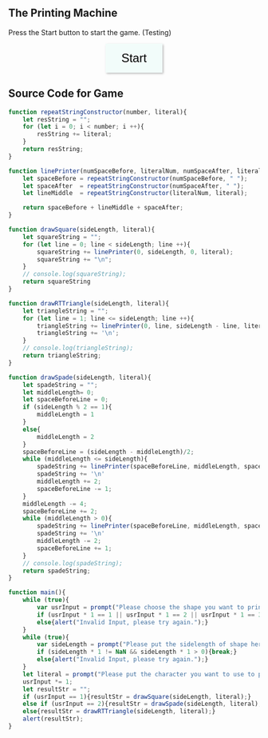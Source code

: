 <head>
    <script type="text/javascript" src="https://markchenyutian.github.io/Markchen_Blog/ComputerScience3_Homework/Homework03_2.js"></script>
</head>
<style>
    button{
        transition: 0.2s;
        background-color: #F2FCFA;
        border:none;
        padding: 15px 32px;
        box-shadow: 2px 2px 4px #bbbbbb;
        font-size: 24px;
    }
    button:hover{
        transition: 0.2s;
        background-color: #DDF6F3;
        padding: 15px 32px;
        border:none;
        box-shadow: 1px 1px 2px #bbbbbb;
        font-size: 24px;
    }
</style>

## The Printing Machine

Press the Start button to start the game. (Testing)

<center>
<button onclick='main();'>
    Start
</button>
</center>

## Source Code for Game
```JavaScript
function repeatStringConstructor(number, literal){
    let resString = "";
    for (let i = 0; i < number; i ++){
        resString += literal;
    }
    return resString;
}

function linePrinter(numSpaceBefore, literalNum, numSpaceAfter, literal){
    let spaceBefore = repeatStringConstructor(numSpaceBefore, " ");
    let spaceAfter  = repeatStringConstructor(numSpaceAfter, " ");
    let lineMiddle  = repeatStringConstructor(literalNum, literal);

    return spaceBefore + lineMiddle + spaceAfter;
}

function drawSquare(sideLength, literal){
    let squareString = "";
    for (let line = 0; line < sideLength; line ++){
        squareString += linePrinter(0, sideLength, 0, literal);
        squareString += "\n";
    }
    // console.log(squareString);
    return squareString
}

function drawRTTriangle(sideLength, literal){
    let triangleString = "";
    for (let line = 1; line <= sideLength; line ++){
        triangleString += linePrinter(0, line, sideLength - line, literal);
        triangleString += '\n';
    }
    // console.log(triangleString);
    return triangleString;
}

function drawSpade(sideLength, literal){
    let spadeString = "";
    let middleLength= 0;
    let spaceBeforeLine = 0;
    if (sideLength % 2 == 1){
        middleLength = 1     
    }
    else{
        middleLength = 2
    }
    spaceBeforeLine = (sideLength - middleLength)/2;
    while (middleLength <= sideLength){
        spadeString += linePrinter(spaceBeforeLine, middleLength, spaceBeforeLine, literal);
        spadeString += '\n'
        middleLength += 2;
        spaceBeforeLine -= 1;
    }
    middleLength -= 4;
    spaceBeforeLine += 2;
    while (middleLength > 0){
        spadeString += linePrinter(spaceBeforeLine, middleLength, spaceBeforeLine, literal);
        spadeString += '\n'
        middleLength -= 2;
        spaceBeforeLine += 1;
    }
    // console.log(spadeString);
    return spadeString;
}

function main(){
    while (true){
        var usrInput = prompt("Please choose the shape you want to print: \nSquare - 1   |   Spade - 2   |   Rt Triangle - 3   |");
        if (usrInput * 1 == 1 || usrInput * 1 == 2 || usrInput * 1 == 3){break;}
        else{alert("Invalid Input, please try again.");}
    }
    while (true){
        var sideLength = prompt("Please put the sidelength of shape here.") * 1;
        if (sideLength * 1 != NaN && sideLength * 1 > 0){break;}
        else{alert("Invalid Input, please try again.");}
    }
    let literal = prompt("Please put the character you want to use to print here.")[0];
    usrInput *= 1;
    let resultStr = "";
    if (usrInput == 1){resultStr = drawSquare(sideLength, literal);}
    else if (usrInput == 2){resultStr = drawSpade(sideLength, literal);}
    else{resultStr = drawRTTriangle(sideLength, literal);}
    alert(resultStr);
}
```